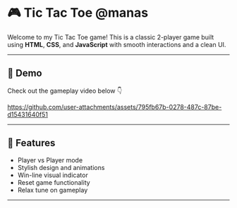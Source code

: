 # 🎮 Tic Tac Toe @manas

Welcome to my Tic Tac Toe game! This is a classic 2-player game built using **HTML**, **CSS**, and **JavaScript** with smooth interactions and a clean UI.

---

## 🎥 Demo

Check out the gameplay video below 👇

https://github.com/user-attachments/assets/795fb67b-0278-487c-87be-d15431640f51

---

## 🧠 Features

- Player vs Player mode
- Stylish design and animations
- Win-line visual indicator
- Reset game functionality
- Relax tune on gameplay

---


